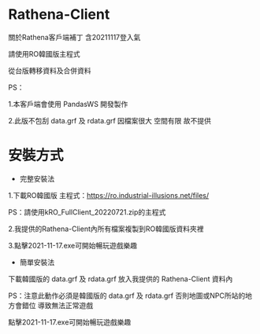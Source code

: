 # Rathena-Client

關於Rathena客戶端補丁 含20211117登入氣

請使用RO韓國版主程式

從台版轉移資料及合併資料

PS：

1.本客戶端會使用 PandasWS 開發製作

2.此版不包刮 data.grf 及 rdata.grf 因檔案很大 空間有限 故不提供

# 安裝方式

- 完整安裝法

1.下載RO韓國版  主程式：https://ro.industrial-illusions.net/files/

PS：請使用kRO_FullClient_20220721.zip的主程式

2.我提供的Rathena-Client內所有檔案複製到RO韓國版資料夾裡

3.點擊2021-11-17.exe可開始暢玩遊戲樂趣

- 簡單安裝法

下載韓國版的 data.grf 及 rdata.grf 放入我提供的 Rathena-Client 資料內

PS：注意此動作必須是韓國版的 data.grf 及 rdata.grf 否則地圖或NPC所站的地方會錯位
    導致無法正常遊戲

點擊2021-11-17.exe可開始暢玩遊戲樂趣


